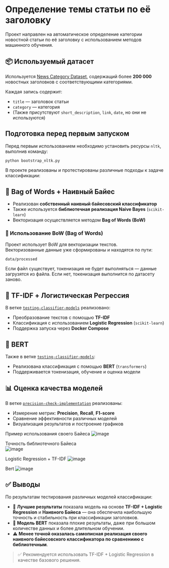 # Определение темы статьи по её заголовку

Проект направлен на автоматическое определение категории новостной статьи по её заголовку с использованием методов машинного обучения.

## 📦 Используемый датасет

Используется [News Category Dataset](https://www.kaggle.com/datasets/rmisra/news-category-dataset), содержащий более **200 000** новостных заголовков с соответствующими категориями.

Каждая запись содержит:
- `title` — заголовок статьи
- `category` — категория
- (Также присутствуют `short_description`, `link`, `date`, но они не используются)

##  Подготовка перед первым запуском

Перед первым использованием необходимо установить ресурсы `nltk`, выполнив команду:

```bash
python bootstrap_nltk.py
```
В проекте реализованы и протестированы различные подходы к задаче классификации:

## 🔸 Bag of Words + Наивный Байес

- Реализован **собственный наивный байесовский классификатор**
- Также используется **библиотечная реализация Naive Bayes** (`scikit-learn`)
- Векторизация осуществляется методом **Bag of Words (BoW)**

### 📄 Использование BoW (Bag of Words)

Проект использует BoW для векторизации текстов.  
Векторизованные данные уже сформированы и находятся по пути:

```bash
data/processed
```

Если файл существует, токенизация не будет выполняться — данные загрузятся из файла. Если нет, токенизация выполнится по датасету заново.
## 🔸 TF-IDF + Логистическая Регрессия

В ветке [`testing-classifier-models`](https://github.com/smth-lya/ml-life-simulation/tree/testing-classifier-models) реализовано:

- Преобразование текстов с помощью **TF-IDF**
- Классификация с использованием **Logistic Regression** (`scikit-learn`)
- Поддержка запуска через **Docker Compose**

## 🔸 BERT

Также в ветке [`testing-classifier-models`](https://github.com/smth-lya/ml-life-simulation/tree/testing-classifier-models):

- Реализована классификация с помощью **BERT** (`transformers`)
- Поддерживается токенизация, обучение и оценка модели

## 📊 Оценка качества моделей

В ветке [`precision-check-implementation`](https://github.com/smth-lya/ml-life-simulation/tree/precision-check-implementation) реализованы:

- Измерение метрик: **Precision**, **Recall**, **F1-score**
- Сравнение эффективности различных моделей
- Визуализация результатов и построение графиков

Пример использования своего Байеса
![image](https://github.com/user-attachments/assets/a7a19ab3-4265-4686-bf89-3d1cddb7e48b)

Точность библиотечного Байеса  
![image](https://github.com/user-attachments/assets/c81c3cd1-0a7c-4adf-9dfa-adf8046df05c)

Logistic Regression + TF-IDF
![image](https://github.com/user-attachments/assets/0494744e-9208-494e-b08d-031f2e02d3cf)

Bert
![image](https://github.com/user-attachments/assets/3bdb9a38-c12c-4cbe-96a1-a382b290b49d)

## ✅ Выводы
По результатам тестирования различных моделей классификации:

- 🔹 **Лучшие результаты** показала модель на основе **TF-IDF + Logistic Regression** и **Наивного Байеса** — она обеспечила наибольшую точность и стабильность при классификации заголовков.
- 🔸 **Модель BERT** показала плохие результаты, даже при большом количестве данных и более длительном обучении.
- ⚠️ **Менее точной оказалась самописная реализация своего наивного байесовского классификатора по сравнениию с библиотечным**.

> ✅ Рекомендуется использовать TF-IDF + Logistic Regression в качестве базового решения.

